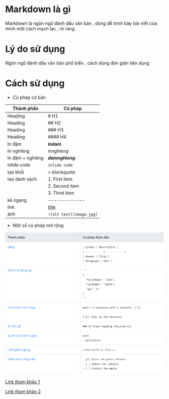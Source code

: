 # Markdown là gì
Markdown là ngôn ngữ đánh dấu văn bản , dùng để trình bày bài viết của mình một cách mạch lạc , rõ ràng .
# Lý do sử dụng 
Ngôn ngữ đánh dấu văn bản phổ biến , cách dùng đơn giản tiện dụng 
# Cách sử dụng 
- Cú pháp cơ bản 

| Thành phần      | Cú pháp      |
|-----------      |----------    |
| Heading         | # H1         |
| Heading         | ## H2        |
| Heading         | ### H3       |
| Heading         | #### H4      |
| In đậm          | **indam**    |
| In nghiêng      | *innghieng*  |
| In đậm + nghiêng| ***damnghieng***|
| inlide code     | `inlide code`|
| tạo khối        | > blockquote |
| tạo danh sách   |1. First item |
|                 |2. Second item|
|                 |3. Third item |
| kẻ ngang        |------------- |
| link            |[title](https://www.example.com)|
| ảnh             |```![alt text](image.jpg)```|


- Một số cú pháp mở rộng


![Alt text](../imgs/cuphapkhac.png)


[Link tham khảo 1 ](https://www.markdownguide.org/cheat-sheet/)

[Link tham khảo 2 ](https://topdev.vn/blog/markdown-la-gi-cach-su-dung-markdown/#dung-cho-chen-image)



